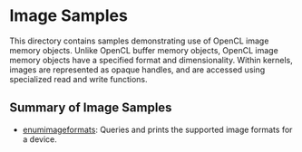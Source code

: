 # Image Samples

This directory contains samples demonstrating use of OpenCL image memory objects.
Unlike OpenCL buffer memory objects, OpenCL image memory objects have a specified format and dimensionality.
Within kernels, images are represented as opaque handles, and are accessed using specialized read and write functions.

## Summary of Image Samples

* [enumimageformats](./00_enumimageformats): Queries and prints the supported image formats for a device.
